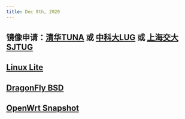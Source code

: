 ```yaml
---
title: Dec 9th, 2020
---
```


## 镜像申请：[清华TUNA](https://github.com/tuna/issue) 或 [中科大LUG](https://github.com/ustclug/mirrorrequest/) 或 [上海交大SJTUG](https://github.com/sjtug/mirror-requests)
## [Linux Lite](https://www.linuxliteos.com/mirrors.php)
## [DragonFly BSD](https://www.dragonflybsd.org/)
## [OpenWrt Snapshot](https://github.com/garypang13/Actions-OpenWrt)
